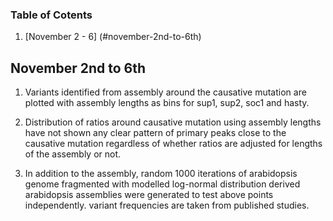 ### Table of Cotents
1. [November 2 - 6]  (#november-2nd-to-6th)


## November 2nd to 6th

1. Variants identified from assembly around the causative mutation are plotted with assembly lengths as bins for sup1, sup2, soc1 and hasty.

2. Distribution of ratios around causative mutation using assembly lengths have not shown any clear pattern of primary peaks close to the causative mutation regardless of whether ratios are adjusted for lengths of the assembly or not.

3. In addition to the assembly, random 1000 iterations of arabidopsis genome fragmented with modelled log-normal distribution derived arabidopsis assemblies were generated to test above points independently. variant frequencies are taken from published studies.


